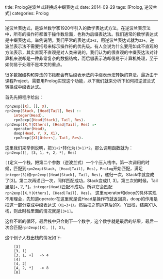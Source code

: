 title: Prolog逆波兰式转换成中缀表达式
date: 2014-09-29
tags: [Prolog, 逆波兰式]
categories: Prolog

---

逆波兰表达式，是波兰数学家1920年引入的数学表达式方法。在逆波兰表示法中，所有的操作符都置于操作数后面，也称为后缀表达法。我们通常的数学表达式是中缀表达式。举例说明，我们平常的表达式`3+2`，用逆波兰表达式就为`32+`。逆波兰表示法不需要括号来标示操作符的优先级。有人会说为什么要用如此不直观的方法表示，其实直观不直观是对人类来说的，我们认为的很直观的中缀表达法对计算机来说却是一种非常复杂的数据结构，而后缀表示法却很易于计算机处理，至于如何易于处理不是本文的重点。

很多数据结构和算法的书籍都会有后缀表示法向中缀表示法转换的算法，最近由于课程Project，需要用Prolog实现这个功能，以下我们就来分析下如何把逆波兰式转换成中缀表达式。

首先先把程序给出：  
````Prolog
rpn2exp([X], [], X).
rpn2exp(Stack, [Head|Tail], Res) :-
	integer(Head),
	rpn2exp([Head|Stack], Tail, Res).
rpn2exp([X,Y|Others], [Head|Tail], Res) :-
	operator(Head),
	doop(Head, Y, X, X1),
	rpn2exp([X1|Others], Tail, Res).
````

这里我们来举例说明，把`31+2*`转化为`(3+1)*2`。那么调用函数就为：  
`rpn2exp([], [3, 1, +, 2, *], Res)`

`[]`定义一个栈，把第二个参数（逆波兰式）一个个压入栈中。第一次调用的时候，匹配到`rpn2exp(Stack, [Head|Tail], Res)`，`Prolog`开始匹配，满足`integer(3)`和`rpn2exp([Head|Stack], Tail, Res)`，递归一次，Stack中就变成了[3]。第二次再递归一次，同样匹配成功，Stack变成[1, 3]，第三次的时候，Tail里是[+, 2, *]，`integer(Head)`匹配不成功，所以它会匹配`rpn2exp([X,Y|Others], [Head|Tail], Res)`。 这里operator和doop的具体实现不用理会，先知道operator在这里就是说Head是操作符就返回真，doop的作用是把这一部分变成中缀表达式`（X1=3+1）`。然后把之前运算后的X，Y出栈，结果X1入栈，则此时栈里面的情况就是`[3+1]`。

这样不断的循环，最后栈中只会剩下一个数字，这个数字就是最后的结果，最后一次会匹配`rpn2exp([X], [], X)`。

这个例子入栈出栈的情况如下:
````
	[3]
	[3, 1]
	[3, 1, +]   -> 4
	[4]
	[4, 2]
	[4, 2, *]   -> 8
	[8]
````






